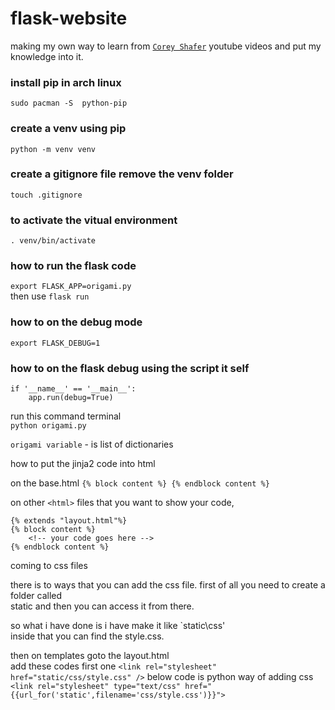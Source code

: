 # flask-website
making my own way to learn from [`Corey Shafer`](https://www.youtube.com/watch?v=MwZwr5Tvyxo&list=PL-osiE80TeTs4UjLw5MM6OjgkjFeUxCYH) youtube videos and put my knowledge into it.

### install pip in arch linux
`sudo pacman -S  python-pip`

### create a venv using pip
`python -m venv venv`

### create a gitignore file remove the venv folder
`touch .gitignore`

### to activate the vitual environment
`. venv/bin/activate`

### how to run the flask code
`export FLASK_APP=origami.py`<br>
then use `flask run`

### how to on the debug mode
`export FLASK_DEBUG=1`

### how to on the flask debug using the script it self
```
if '__name__' == '__main__':
    app.run(debug=True)
```
run this command terminal <br>
`python origami.py`

`origami variable` - is list of dictionaries

how to put the jinja2 code into html

on the base.html
`{% block content %} {% endblock content %}`

on other `<html>` files that you want to show your code,
```
{% extends "layout.html"%}
{% block content %}
    <!-- your code goes here -->
{% endblock content %}
```

coming to css files

there is to ways that you can add the css file. first of all you need to create a folder called<br> static and then you can access it from there.

so what i have done is i have make it like `static\css' <br>
inside that you can find the style.css. 

then on templates goto the layout.html <br> 
add these codes
first one
`<link rel="stylesheet" href="static/css/style.css" />`
below code is python way of adding css
`<link rel="stylesheet" type="text/css" href="{{url_for('static',filename='css/style.css')}}">`
